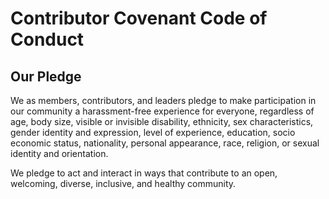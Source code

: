 # Contributor Covenant Code of Conduct 

## Our Pledge 

We as members, contributors, and leaders pledge to make participation in our 
community a harassment-free experience for everyone, regardless of age, body 
size, visible or invisible disability, ethnicity, sex characteristics, gender 
identity and expression, level of experience, education, socio economic status,
nationality, personal appearance, race, religion, or sexual identity
and orientation.

We pledge to act and interact in ways that contribute to an open, welcoming,
diverse, inclusive, and healthy community.
